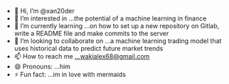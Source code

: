 - 👋 Hi, I’m @xan20der
- 👀 I’m interested in ...the potential of a machine learning in finance
- 🌱 I’m currently learning ...on how to set up a new repository on Gitlab, write a README file and make commits to the server
- 💞️ I’m looking to collaborate on ...a machine learning trading model that uses historical data to predict future market trends
- 📫 How to reach me ...wakialex68@gmail.com
- 😄 Pronouns: ...him
- ⚡ Fun fact: ...im in love with mermaids

<!---
xan20der/xan20der is a ✨ special ✨ repository because its `README.md` (this file) appears on your GitHub profile.
You can click the Preview link to take a look at your changes.
--->
